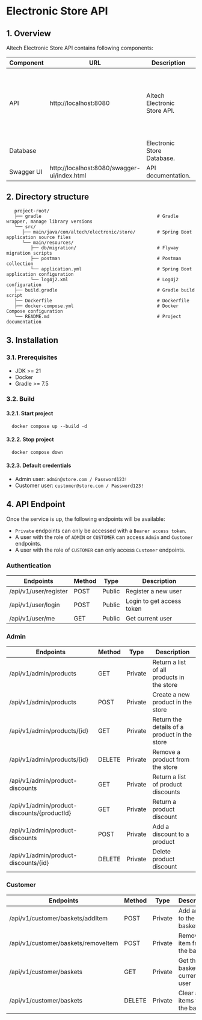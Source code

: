 # Electronic Store API

## 1. Overview

Altech Electronic Store API contains following components:

| Component  | URL                                         | Description                  | Language                                                          |
| ---------- | ------------------------------------------- | ---------------------------- | ----------------------------------------------------------------- |
| API        | http://localhost:8080                       | Altech Electronic Store API. | Java, Spring, JPA, Flyway, Lombok, Log4j2, Swagger, JUnit, Mokito |
| Database   |                                             | Electronic Store Database.   | H2                                                                |
| Swagger UI | http://localhost:8080/swagger-ui/index.html | API documentation.           | HTML                                                              |

## 2. Directory structure

```plaintext
   project-root/
   ├── gradle                                           # Gradle wrapper, manage library versions
   └── src/
      ├── main/java/com/altech/electronic/store/        # Spring Boot application source files
      └── main/resources/
         ├── db/migration/                              # Flyway migration scripts
         ├── postman                                    # Postman collection
         └── application.yml                            # Spring Boot application configuration
         └── log4j2.xml                                 # Log4j2 configuration
   ├── build.gradle                                     # Gradle build script
   ├── Dockerfile                                       # Dockerfile
   ├── docker-compose.yml                               # Docker Compose configuration
   └── README.md                                        # Project documentation
```

## 3. Installation

### 3.1. Prerequisites

- JDK >= 21
- Docker
- Gradle >= 7.5

### 3.2. Build

#### 3.2.1. Start project

```shell
  docker compose up --build -d
```

#### 3.2.2. Stop project

```shell
  docker compose down
```

#### 3.2.3. Default credentials

- Admin user: `admin@store.com / Password123!`
- Customer user: `customer@store.com / Password123!`

## 4. API Endpoint

Once the service is up, the following endpoints will be available:

- `Private` endpoints can only be accessed with a `Bearer access token`.
- A user with the role of `ADMIN` or `CUSTOMER` can access `Admin` and `Customer` endpoints.
- A user with the role of `CUSTOMER` can only access `Customer` endpoints.

### Authentication

| Endpoints             | Method | Type   | Description               |
| --------------------- | ------ | ------ | ------------------------- |
| /api/v1/user/register | POST   | Public | Register a new user       |
| /api/v1/user/login    | POST   | Public | Login to get access token |
| /api/v1/user/me       | GET    | Public | Get current user          |

### Admin

| Endpoints                                   | Method | Type    | Description                                  |
| ------------------------------------------- | ------ | ------- | -------------------------------------------- |
| /api/v1/admin/products                      | GET    | Private | Return a list of all products in the store   |
| /api/v1/admin/products                      | POST   | Private | Create a new product in the store            |
| /api/v1/admin/products/{id}                 | GET    | Private | Return the details of a product in the store |
| /api/v1/admin/products/{id}                 | DELETE | Private | Remove a product from the store              |
| /api/v1/admin/product-discounts             | GET    | Private | Return a list of product discounts           |
| /api/v1/admin/product-discounts/{productId} | GET    | Private | Return a product discount                    |
| /api/v1/admin/product-discounts             | POST   | Private | Add a discount to a product                  |
| /api/v1/admin/product-discounts/{id}        | DELETE | Private | Delete product discount                      |

### Customer

| Endpoints                           | Method | Type    | Description                     |
| ----------------------------------- | ------ | ------- | ------------------------------- |
| /api/v1/customer/baskets/addItem    | POST   | Private | Add an item to the basket       |
| /api/v1/customer/baskets/removeItem | POST   | Private | Remove an item from the basket  |
| /api/v1/customer/baskets            | GET    | Private | Get the basket of current user  |
| /api/v1/customer/baskets            | DELETE | Private | Clear all items from the basket |
